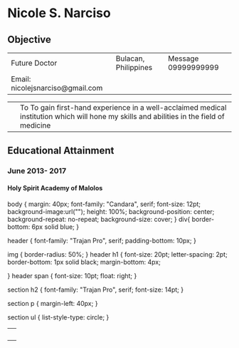 <HTML> 
<HEAD> 
</HEAD>
<H1>Nicole S. Narciso</H1> 
<TABLE WIDTH=”100%”> 
<TF><TD ALIGN=”left”>Future Doctor</TD> 
<TF><TD ALIGN=”left”>Bulacan, Philippines</TD> 
<TD ALIGN=”right”>Message 09999999999</TD></TR> 
</TD></TR> 
<TD ALIGN=”right”>Email: nicolejsnarciso@gmail.com</TD></TR> 
<H2>Objective</H2> 
<TABLE><TR><TD>&nbsp;</TD> 
<TD>To To gain first-hand experience in a well-acclaimed medical institution which will hone my skills and abilities in the field of medicine</TD></TR></TABLE> 
<H2>Educational Attainment</H2> 
<H3>June 2013- 2017</H3> 
<H4>Holy Spirit Academy of Malolos</H4>
<TABLE><TR><TD>&nbsp;</TD>  
body {
    margin: 40px;
    font-family: "Candara", serif;
    font-size: 12pt;
    background-image:url("");
    height: 100%;
    background-position: center;
    background-repeat: no-repeat;
    background-size: cover;
}
div{
    border-bottom: 6px solid blue;
}

header {
    font-family: "Trajan Pro", serif;
    padding-bottom: 10px;
}

img {
    border-radius: 50%;
}
header h1 {
    font-size: 20pt;
    letter-spacing: 2pt;
    border-bottom: 1px solid black;
    margin-bottom: 4px;

}
header span {
    font-size: 10pt;
    float: right;
}

section h2 {
    font-family: "Trajan Pro", serif;
    font-size: 14pt;
}


section p {
    margin-left: 40px;
}


section ul {
    list-style-type: circle;
} 
</HTML>
